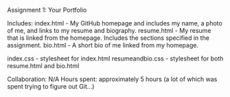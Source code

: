 Assignment 1: Your Portfolio

Includes:
index.html - My GitHub homepage and includes my name, a photo of me, and links to my resume and biography.
resume.html - My resume that is linked from the homepage. Includes the sections specified in the assignment.
bio.html - A short bio of me linked from my homepage.

index.css - stylesheet for index.html
resumeandbio.css - stylesheet for both resume.html and bio.html

Collaboration: N/A
Hours spent: approximately 5 hours (a lot of which was spent trying to figure out Git...)
